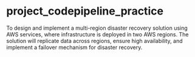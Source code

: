 # project_codepipeline_practice
To design and implement a multi-region disaster recovery solution using AWS services, where infrastructure is deployed in two AWS regions. The solution will replicate data across regions, ensure high availability, and implement a failover mechanism for disaster recovery.
